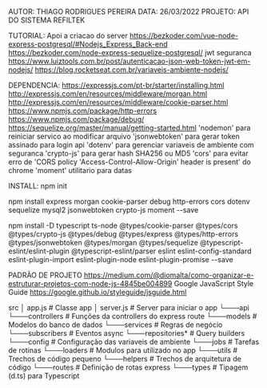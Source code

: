 AUTOR: THIAGO RODRIGUES PEREIRA
DATA: 26/03/2022
PROJETO: API DO SISTEMA REFILTEK

TUTORIAL:
Apoi a criacao do server
https://bezkoder.com/vue-node-express-postgresql/#Nodejs_Express_Back-end
https://bezkoder.com/node-express-sequelize-postgresql/
jwt seguranca
https://www.luiztools.com.br/post/autenticacao-json-web-token-jwt-em-nodejs/
https://blog.rocketseat.com.br/variaveis-ambiente-nodejs/

DEPENDENCIA:
https://expressjs.com/pt-br/starter/installing.html
http://expressjs.com/en/resources/middleware/morgan.html
http://expressjs.com/en/resources/middleware/cookie-parser.html
https://www.npmjs.com/package/http-errors
https://www.npmjs.com/package/debug/
https://sequelize.org/master/manual/getting-started.html
'nodemon' para reiniciar servico ao modificar arquivo
'jsonwebtoken' para gerar token assinado para login api
'dotenv' para gerenciar variaveis de ambiente com seguranca
'crypto-js' para gerar hash SHA256 ou MD5
'cors' para evitar erro de 'CORS policy 'Access-Control-Allow-Origin' header is present' do chrome
'moment' utilitario para datas

INSTALL:
npm init

npm install express morgan cookie-parser debug http-errors cors dotenv sequelize mysql2 jsonwebtoken crypto-js moment --save

npm install -D typescript ts-node @types/cookie-parser @types/cors @types/crypto-js @types/debug @types/express @types/http-errors @types/jsonwebtoken @types/morgan @types/sequelize @typescript-eslint/eslint-plugin @typescript-eslint/parser eslint eslint-config-standard eslint-plugin-import eslint-plugin-node eslint-plugin-promise --save

PADRÃO DE PROJETO
https://medium.com/@diomalta/como-organizar-e-estruturar-projetos-com-node-js-4845be004899
Google JavaScript Style Guide
https://google.github.io/styleguide/jsguide.html

src
│ app.js # Classe app
│ server.js # Server para iniciar o app
└───api  
└───controllers # Funções da controllers do express route
└───models # Modelos do banco de dados
└───services # Regras de negócio
└───subscribers # Eventos async
└───repositories\* # Query builders
└───config # Configuração das variaveis de ambiente
└───jobs # Tarefas de rotinas
└───loaders # Modulos para utilizado no app
└───utils # Trechos de código pequeno
└───helpers # Trechos de arquitetura de código
└───routes # Definição de rotas express
└───types # Tipagem (d.ts) para Typescript
